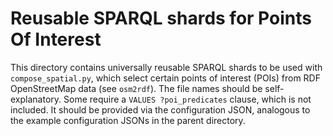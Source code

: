 # Reusable SPARQL shards for Points Of Interest

This directory contains universally reusable SPARQL shards to be used with `compose_spatial.py`, which select certain points of interest (POIs) from RDF OpenStreetMap data (see `osm2rdf`). The file names should be self-explanatory. Some require a `VALUES ?poi_predicates` clause, which is not included. It should be provided via the configuration JSON, analogous to the example configuration JSONs in the parent directory.
